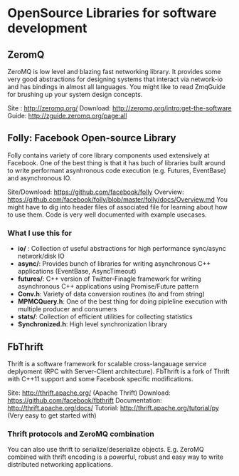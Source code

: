 # OpenSource Libraries for software development


## ZeromQ

ZeroMQ is low level and blazing fast networking library. It provides some very good abstractions for designing systems that interact via network-io and has bindings in almost all languages. You might like to read ZmqGuide for brushing up your system design concepts.

Site : http://zeromq.org/
Download: http://zeromq.org/intro:get-the-software
Guide: http://zguide.zeromq.org/page:all


## Folly: Facebook Open-source Library

Folly contains variety of core library components used extensively at Facebook. One of the best thing is that it has buch of libraries built around to write performant asynhronous code execution (e.g. Futures, EventBase) and asynchronous IO. 

Site/Download: https://github.com/facebook/folly
Overview: https://github.com/facebook/folly/blob/master/folly/docs/Overview.md
You might have to dig into header files of associated file for learning about how to use them. Code is very well documented with example usecases.

### What I use this for
- **io/** : Collection of useful abstractions for high performance sync/async network/disk IO
- **async/**: Provides bunch of libraries for writing asynchronous C++ applications (EventBase, AsyncTimeout)
- **futures/**: C++ version of Twitter-Finagle framework for writing asynchronous C++ applications using Promise/Future pattern
- **Conv.h**: Variety of data conversion routines (to and from string)
- **MPMCQuery.h**: One of the best thing for doing pipleline execution with multiple producer and consumers
- **stats/**: Collection of efficient utilities for collecting statistics
- **Synchronized.h**: High level synchronization library


## FbThrift

Thrift is a software framework for scalable cross-langauage service deplyoment (RPC with Server-Client architecture). FbThrift is a fork of Thrift with C++11 support and some Facebook specific modifications. 

Site: http://thrift.apache.org/ (Apache Thrift)
Download: https://github.com/facebook/fbthrift
Documentation: http://thrift.apache.org/docs/
Tutorial: http://thrift.apache.org/tutorial/py (Very easy to get started with)

### Thrift protocols and ZeroMQ combination
You can also use thrift to serialize/deserialize objects. E.g. ZeroMQ combined with thrift encoding is a powerful, robust and easy way to write distributed networking applications.
